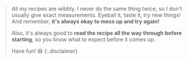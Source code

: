 

> All my recipes are wibbly. I never do the same thing twice, so I don't usually give exact measurements. Eyeball it, taste it, try new things! And remember, **it's always okay to mess up and try again!**
>
> Also, it's always good to **read the recipe all the way through before starting**, so you know what to expect before it comes up.
>
> Have fun! 😄
{:.disclaimer}
